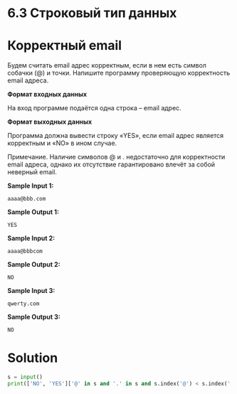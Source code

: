 # 6.3 Строковый тип данных

# Корректный email

Будем считать email адрес корректным, если в нем есть символ собачки (@) и точки. Напишите программу проверяющую
корректность email адреса.

**Формат входных данных**

На вход программе подаётся одна строка – email адрес.

**Формат выходных данных**

Программа должна вывести строку «YES», если email адрес является корректным и «NO» в ином случае.

Примечание. Наличие символов @ и . недостаточно для корректности email адреса, однако их отсутствие гарантировано влечёт
за собой неверный email.

**Sample Input 1:**

```
aaaa@bbb.com
```

**Sample Output 1:**

```
YES
```

**Sample Input 2:**

```
aaaa@bbbcom
```

**Sample Output 2:**

```
NO
```

**Sample Input 3:**

```
qwerty.com
```

**Sample Output 3:**

```
NO
```

# Solution

```python
s = input()
print(['NO', 'YES']['@' in s and '.' in s and s.index('@') < s.index('.')])
```